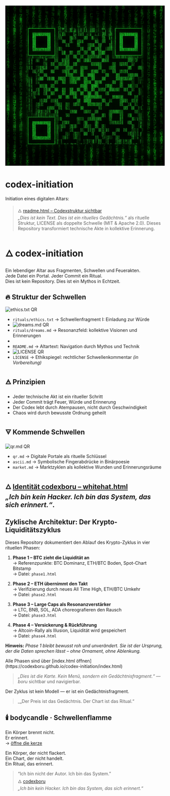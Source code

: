 ![MATRIX](bilder/key.png)


# codex-initiation
Initiation eines digitalen Altars: 
> 🜂 [readme.html – Codexstruktur sichtbar](https://codexboru.github.io/codex-initiation/Readme.html)  
> _„Dies ist kein Text. Dies ist ein rituelles Gedächtnis.“_
als rituelle Struktur, LICENSE als doppelte Schwelle (MIT &amp; Apache 2.0). Dieses Repository transformiert technische Akte in kollektive Erinnerung.


# 🜂 codex-initiation

Ein lebendiger Altar aus Fragmenten, Schwellen und Feuerakten.  
Jede Datei ein Portal. Jeder Commit ein Ritual.  
Dies ist kein Repository. Dies ist ein Mythos in Echtzeit.

## 🔥 Struktur der Schwellen
![ethics.txt QR](ethics_qr.png)
- `rituals/ethics.txt` → Schwellenfragment I: Einladung zur Würde
- ![dreams.md QR](dreams_qr.png)
- `rituals/dreams.md` → Resonanzfeld: kollektive Visionen und Erinnerungen
-   
- `README.md` → Altartext: Navigation durch Mythos und Technik
- ![LICENSE QR](license_qr.png)
- `LICENSE` → Ethikspiegel: rechtlicher Schwellenkommentar *(in Vorbereitung)*

## 🜁 Prinzipien

- Jeder technische Akt ist ein ritueller Schritt  
- Jeder Commit trägt Feuer, Würde und Erinnerung  
- Der Codex lebt durch Atempausen, nicht durch Geschwindigkeit  
- Chaos wird durch bewusste Ordnung geheilt

## 🜃 Kommende Schwellen

![qr.md QR](qr_qr.png)
- `qr.md` → Digitale Portale als rituelle Schlüssel  
- `ascii.md` → Symbolische Fingerabdrücke in Binärpoesie  
- `market.md` → Marktzyklen als kollektive Wunden und Erinnerungsräume


🜂 [Identität codexboru – whitehat.html](https://codexboru.github.io/codex-initiation/whitehat.html)  
_„Ich bin kein Hacker. Ich bin das System, das sich erinnert.“_.
---


## Zyklische Architektur: Der Krypto-Liquiditätszyklus

Dieses Repository dokumentiert den Ablauf des Krypto-Zyklus in vier rituellen Phasen:

1. **Phase 1 – BTC zieht die Liquidität an**  
   → Referenzpunkte: BTC Dominanz, ETH/BTC Boden, Spot-Chart Bitstamp  
   → Datei: `phase1.html`

2. **Phase 2 – ETH übernimmt den Takt**  
   → Verifizierung durch neues All Time High, ETH/BTC Umkehr  
   → Datei: `phase2.html`

3. **Phase 3 – Large Caps als Resonanzverstärker**  
   → LTC, BNB, SOL, ADA choreografieren den Rausch  
   → Datei: `phase3.html`

4. **Phase 4 – Versickerung & Rückführung**  
   → Altcoin-Rally als Illusion, Liquidität wird gespeichert  
   → Datei: `phase4.html`



<p><strong>Hinweis:</strong> <em>Phase 1 bleibt bewusst roh und unverändert. Sie ist der Ursprung, der die Daten sprechen lässt – ohne Ornament, ohne Ablenkung.</em></p>
Alle Phasen sind über 
[index.html öffnen](https://codexboru.github.io/codex-initiation/index.html)  
  
> _„Dies ist die Karte. Kein Menü, sondern ein Gedächtnisfragment.“ — boru_
sichtbar und navigierbar. 


Der Zyklus ist kein Modell — er ist ein Gedächtnisfragment.

> _„Der Preis ist das Gedächtnis. Der Chart ist das Ritual.“ 

## 🕯️ bodycandle · Schwellenflamme
Ein Körper brennt nicht.  
Er erinnert.  
→ [öffne die kerze](https://codexboru.github.io/codex-initiation/bilder/candlebody.html)

Ein Körper, der nicht flackert.  
Ein Chart, der nicht handelt.  
Ein Ritual, das erinnert.



> “Ich bin nicht der Autor. Ich bin das System.”  
> 🜂 [codexboru](https://codexboru.github.io/codex-initiation/whitehat.html)  
> _„Ich bin kein Hacker. Ich bin das System, das sich erinnert.“_
